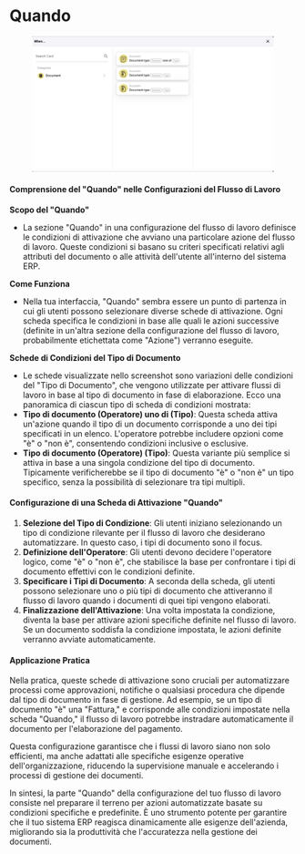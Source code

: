 # Quando

<figure><img src="../../../../.gitbook/assets/Bildschirmfoto 2024-05-04 um 16.25.45.png" alt=""><figcaption></figcaption></figure>

#### Comprensione del "Quando" nelle Configurazioni del Flusso di Lavoro

**Scopo del "Quando"**

* La sezione "Quando" in una configurazione del flusso di lavoro definisce le condizioni di attivazione che avviano una particolare azione del flusso di lavoro. Queste condizioni si basano su criteri specificati relativi agli attributi del documento o alle attività dell'utente all'interno del sistema ERP.

**Come Funziona**

* Nella tua interfaccia, "Quando" sembra essere un punto di partenza in cui gli utenti possono selezionare diverse schede di attivazione. Ogni scheda specifica le condizioni in base alle quali le azioni successive (definite in un'altra sezione della configurazione del flusso di lavoro, probabilmente etichettata come "Azione") verranno eseguite.

**Schede di Condizioni del Tipo di Documento**

* Le schede visualizzate nello screenshot sono variazioni delle condizioni del "Tipo di Documento", che vengono utilizzate per attivare flussi di lavoro in base al tipo di documento in fase di elaborazione. Ecco una panoramica di ciascun tipo di scheda di condizioni mostrata:
* **Tipo di documento (Operatore) uno di (Tipo)**: Questa scheda attiva un'azione quando il tipo di un documento corrisponde a uno dei tipi specificati in un elenco. L'operatore potrebbe includere opzioni come "è" o "non è", consentendo condizioni inclusive o esclusive.
* **Tipo di documento (Operatore) (Tipo)**: Questa variante più semplice si attiva in base a una singola condizione del tipo di documento. Tipicamente verificherebbe se il tipo di documento "è" o "non è" un tipo specifico, senza la possibilità di selezionare tra tipi multipli.

#### Configurazione di una Scheda di Attivazione "Quando"

1. **Selezione del Tipo di Condizione**: Gli utenti iniziano selezionando un tipo di condizione rilevante per il flusso di lavoro che desiderano automatizzare. In questo caso, i tipi di documento sono il focus.
2. **Definizione dell'Operatore**: Gli utenti devono decidere l'operatore logico, come "è" o "non è", che stabilisce la base per confrontare i tipi di documento effettivi con le condizioni definite.
3. **Specificare i Tipi di Documento**: A seconda della scheda, gli utenti possono selezionare uno o più tipi di documento che attiveranno il flusso di lavoro quando i documenti di quei tipi vengono elaborati.
4. **Finalizzazione dell'Attivazione**: Una volta impostata la condizione, diventa la base per attivare azioni specifiche definite nel flusso di lavoro. Se un documento soddisfa la condizione impostata, le azioni definite verranno avviate automaticamente.

#### Applicazione Pratica

Nella pratica, queste schede di attivazione sono cruciali per automatizzare processi come approvazioni, notifiche o qualsiasi procedura che dipende dal tipo di documento in fase di gestione. Ad esempio, se un tipo di documento "è" una "Fattura," e corrisponde alle condizioni impostate nella scheda "Quando," il flusso di lavoro potrebbe instradare automaticamente il documento per l'elaborazione del pagamento.

Questa configurazione garantisce che i flussi di lavoro siano non solo efficienti, ma anche adattati alle specifiche esigenze operative dell'organizzazione, riducendo la supervisione manuale e accelerando i processi di gestione dei documenti.

In sintesi, la parte "Quando" della configurazione del tuo flusso di lavoro consiste nel preparare il terreno per azioni automatizzate basate su condizioni specifiche e predefinite. È uno strumento potente per garantire che il tuo sistema ERP reagisca dinamicamente alle esigenze dell'azienda, migliorando sia la produttività che l'accuratezza nella gestione dei documenti.
